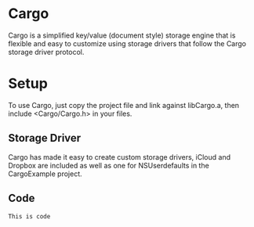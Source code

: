 # Cargo
Cargo is a simplified key/value (document style) storage engine that is flexible and easy to customize using storage drivers that follow the Cargo storage driver protocol.

# Setup
To use Cargo, just copy the project file and link against libCargo.a, then include <Cargo/Cargo.h> in your files.

## Storage Driver
Cargo has made it easy to create custom storage drivers, iCloud and Dropbox are included as well as one for NSUserdefaults in the CargoExample project.

## Code
``
This is code
``